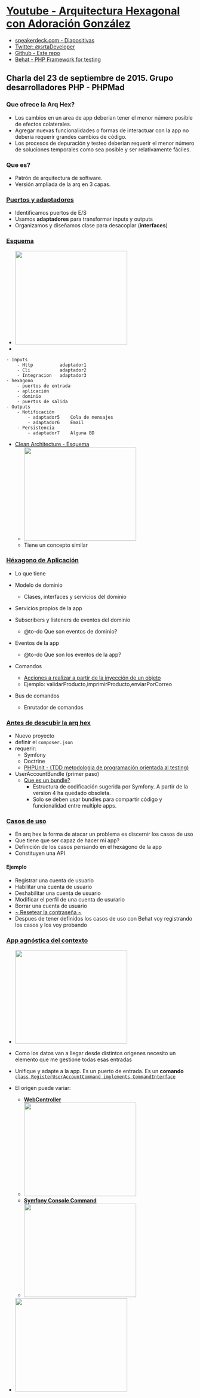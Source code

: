 # [Youtube - Arquitectura Hexagonal con Adoración González](https://www.youtube.com/watch?v=mttFVrUBh3w)
- [speakerdeck.com - Diapositivas](https://speakerdeck.com/gtoboso/arquitectura-hexagonal-phpmad)
- [Twitter: @srtaDeveloper](https://twitter.com/srtaDeveloper)
- [Github - Este repo](https://github.com/eacevedof/prj_phptests/tree/master/vendor/DesignPatterns/SrtaDeveloper)
- [Behat - PHP Framework for testing](http://behat.org/en/latest/index.html)

## Charla del 23 de septiembre de 2015. Grupo desarrolladores PHP - PHPMad
### Que ofrece la Arq Hex?
- Los cambios en un area de app deberian tener el menor número posible de efectos colaterales.
- Agregar nuevas funcionalidades o formas de interactuar con la app no deberia requerir grandes cambios de código.
- Los procesos de depuración y testeo deberian requerir el menor número de soluciones temporales como sea posible y ser relativamente fáciles.

### Que es?
- Patrón de arquitectura de software.
- Versión ampliada de la arq en 3 capas.

### [Puertos y adaptadores](https://youtu.be/mttFVrUBh3w?t=315)
- Identificamos puertos de E/S
- Usamos **adaptadores** para transformar inputs y outputs
- Organizamos y diseñamos clase para desacoplar (**interfaces**)

### [Esquema](https://youtu.be/mttFVrUBh3w?t=347)
- <img src="https://trello-attachments.s3.amazonaws.com/5b014dcaf4507eacfc1b4540/5b8bf24a217c8e0d0c69973e/622db0fe57d98923053cbee633501933/image.png" width="300" height="250"/>
-
```yalm
- Inputs
    - Http          adaptador1
    - Cli           adaptador2
    - Integracion   adaptador3
- hexagono
    - puertos de entrada
    - aplicación
    - dominio
    - puertos de salida
- Outputs
    - Notificación
        - adaptador5    Cola de mensajes
        - adaptador6    Email
    - Persistencia
        - adaptador7    Alguna BD
```
- [Clean Architecture - Esquema](https://youtu.be/mttFVrUBh3w?t=472)
    - <img src="https://trello-attachments.s3.amazonaws.com/5b014dcaf4507eacfc1b4540/5b8bf24a217c8e0d0c69973e/a49fb63d3f59c785e2ce1fcb08fdb26f/image.png" width="300" height="250"/>
    - Tiene un concepto similar

### [Héxagono de Aplicación](https://youtu.be/mttFVrUBh3w?t=489)
- Lo que tiene
- Modelo de dominio
    - Clases, interfaces y servicios del dominio
- Servicios propios de la app
- Subscribers y listeners de eventos del dominio
    - @to-do Que son eventos de dominio?
- Eventos de la app
    - @to-do Que son los eventos de la app?
- Comandos
    - [Acciones a realizar a partir de la inyección de un objeto](https://www.arquitecturajava.com/command-pattern-tareas/)
    - Ejemplo: validarProducto,imprimirProducto,enviarPorCorreo

- Bus de comandos
    - Enrutador de comandos

### [Antes de descubir la arq hex](https://youtu.be/mttFVrUBh3w?t=528)
- Nuevo proyecto
- definir el `composer.json`
- requerir:
    - Symfony
    - Doctrine
    - [PHPUnit - (TDD metodologia de programación orientada al testing)](https://youtu.be/TGUcOe5rL7c?t=65)
- UserAccountBundle (primer paso)
    - [Que es un bundle?](https://symfony.com/doc/current/bundles.html#bundle-directory-structure)
        - Estructura de codificación sugerida por Symfony. A partir de la version 4 ha quedado obsoleta.
        - Solo se deben usar bundles para compartir código y funcionalidad entre multiple apps.

### [Casos de uso](https://youtu.be/mttFVrUBh3w?t=574)
- En arq hex la forma de atacar un problema es discernir los casos de uso
- Que tiene que ser capaz de hacer mi app?
- Definición de los casos pensando en el hexágono de la app
- Constituyen una API

#### Ejemplo
- Registrar una cuenta de usuario
- Habilitar una cuenta de usuario
- Deshabilitar una cuenta de usuario
- Modificar el perfil de una cuenta de usurario
- Borrar una cuenta de usuario
- [~ Resetear la contraseña ~](https://youtu.be/mttFVrUBh3w?t=643)
- Despues de tener definidos los casos de uso con Behat voy registrando los casos y los voy probando

### [App agnóstica del contexto](https://youtu.be/mttFVrUBh3w?t=856)
- <img src="https://trello-attachments.s3.amazonaws.com/5b014dcaf4507eacfc1b4540/5b8bf24a217c8e0d0c69973e/9316c354e33eda57fcd6181178a45df4/image.png" width="300" height="250"/>
- Como los datos van a llegar desde distintos origenes necesito un elemento que me gestione todas esas entradas
- Unifique y adapte a la app. Es un puerto de entrada. Es un **comando** [`class RegisterUserAccountCommand implements CommandInterface`](https://github.com/eacevedof/prj_phptests/blob/master/vendor/DesignPatterns/SrtaDeveloper/App/Command/RegisterUserAccountCommand.php)
- El origen puede variar:
    - [**WebController**](https://youtu.be/mttFVrUBh3w?t=971)
    - <img src="https://trello-attachments.s3.amazonaws.com/5b014dcaf4507eacfc1b4540/5b8bf24a217c8e0d0c69973e/8961d56242b2c5c086ef5535b6395048/image.png" width="300" height="250"/>
    - [**Symfony Console Command**](https://youtu.be/mttFVrUBh3w?t=991)
    - <img src="https://trello-attachments.s3.amazonaws.com/5b8bf24a217c8e0d0c69973e/600x441/02883d7737a85328c44a3c28be5d0952/image.png" width="300" height="250"/>

- <img src="https://trello-attachments.s3.amazonaws.com/5b8bf24a217c8e0d0c69973e/600x424/4b98f2f9e3ba227218e7c9640dbbe111/image.png" width="300" height="250"/>    









